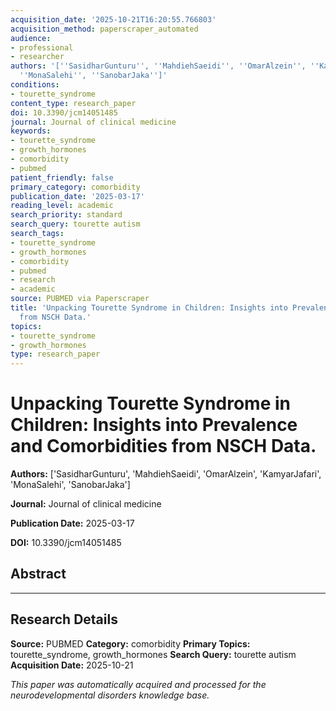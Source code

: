 ```yaml
---
acquisition_date: '2025-10-21T16:20:55.766803'
acquisition_method: paperscraper_automated
audience:
- professional
- researcher
authors: '[''SasidharGunturu'', ''MahdiehSaeidi'', ''OmarAlzein'', ''KamyarJafari'',
  ''MonaSalehi'', ''SanobarJaka'']'
conditions:
- tourette_syndrome
content_type: research_paper
doi: 10.3390/jcm14051485
journal: Journal of clinical medicine
keywords:
- tourette_syndrome
- growth_hormones
- comorbidity
- pubmed
patient_friendly: false
primary_category: comorbidity
publication_date: '2025-03-17'
reading_level: academic
search_priority: standard
search_query: tourette autism
search_tags:
- tourette_syndrome
- growth_hormones
- comorbidity
- pubmed
- research
- academic
source: PUBMED via Paperscraper
title: 'Unpacking Tourette Syndrome in Children: Insights into Prevalence and Comorbidities
  from NSCH Data.'
topics:
- tourette_syndrome
- growth_hormones
type: research_paper
---
```


# Unpacking Tourette Syndrome in Children: Insights into Prevalence and Comorbidities from NSCH Data.

**Authors:** ['SasidharGunturu', 'MahdiehSaeidi', 'OmarAlzein', 'KamyarJafari', 'MonaSalehi', 'SanobarJaka']

**Journal:** Journal of clinical medicine

**Publication Date:** 2025-03-17

**DOI:** 10.3390/jcm14051485

## Abstract



---

## Research Details

**Source:** PUBMED
**Category:** comorbidity
**Primary Topics:** tourette_syndrome, growth_hormones
**Search Query:** tourette autism
**Acquisition Date:** 2025-10-21

*This paper was automatically acquired and processed for the neurodevelopmental disorders knowledge base.*
